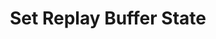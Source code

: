 ---
title: Set Replay Buffer State
description: Change your replay buffer status
parameters:
  - name: ObsConnection
  - name: State
    type: Select
    required: true
    description: |
      Choose the replay buffer state

      - `Start`: Start your replay buffer
      - `Stop`: Stop your replay buffer
      - `Save`: Save your replay buffer
variables: []
csharpMethods:
  - ObsReplayBufferStart
  - ObsReplayBufferStop
  - ObsReplayBufferSave
---